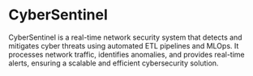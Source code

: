 # CyberSentinel
CyberSentinel is a real-time network security system that detects and mitigates cyber threats using automated ETL pipelines and MLOps. It processes network traffic, identifies anomalies, and provides real-time alerts, ensuring a scalable and efficient cybersecurity solution.
